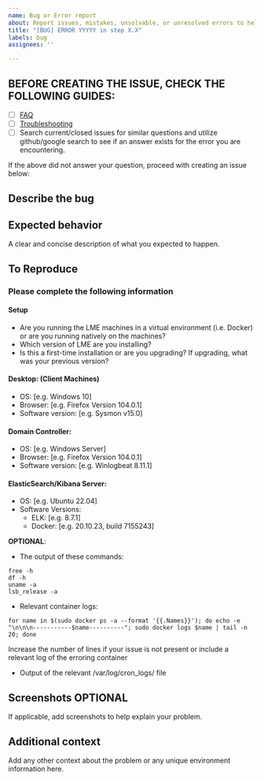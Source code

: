 ```yaml
---
name: Bug or Error report
about: Report issues, mistakes, unsolvable, or unresolved errors to help improve the project
title: "[BUG] ERROR YYYYY in step X.X"
labels: bug
assignees: ''

---
```


## **BEFORE CREATING THE ISSUE, CHECK THE FOLLOWING GUIDES**: 
 - [ ] [FAQ](https://github.com/cisagov/LME/blob/main/docs/markdown/reference/faq.md)
 - [ ] [Troubleshooting](https://github.com/cisagov/LME/blob/main/docs/markdown/reference/troubleshooting.md)
 - [ ] Search current/closed issues for similar questions and utilize github/google search to see if an answer exists for the error you are encountering.

If the above did not answer your question, proceed with creating an issue below: 

## Describe the bug
<!-- A clear and concise description of what the software flaw you are experiencing looks like, or what the behavior is. -->

## Expected behavior
A clear and concise description of what you expected to happen.


## To Reproduce
<!-- Steps to reproduce the behavior. These should be clear enough that our team can understand your running environment, software/operating system versions and anything else we might need to debug the issue.  -->  
<!-- Good examples can be found here: [Issue 1](https://github.com/cisagov/LME/issues/15) [Issue 2](https://github.com/cisagov/LME/issues/19).  --> 

### Please complete the following information

#### **Setup**
- Are you running the LME machines in a virtual environment (i.e. Docker) or are you running natively on the machines?
- Which version of LME are you installing?
- Is this a first-time installation or are you upgrading?  If upgrading, what was your previous version?

#### **Desktop:** (Client Machines)
- OS: [e.g. Windows 10]
- Browser: [e.g. Firefox Version 104.0.1]
- Software version: [e.g. Sysmon v15.0]

#### **Domain Controller:** 
- OS: [e.g. Windows Server]
- Browser: [e.g. Firefox Version 104.0.1]
- Software version: [e.g. Winlogbeat 8.11.1]
 
#### **ElasticSearch/Kibana Server:**
- OS: [e.g. Ubuntu 22.04]
- Software Versions:
  - ELK: [e.g. 8.7.1]
  - Docker: [e.g. 20.10.23, build 7155243]

**OPTIONAL**:
- The output of these commands: 
```
free -h
df -h 
uname -a 
lsb_release -a
```
- Relevant container logs: 
```
for name in $(sudo docker ps -a --format '{{.Names}}'); do echo -e "\n\n\n-----------$name----------"; sudo docker logs $name | tail -n 20; done
```
Increase the number of lines if your issue is not present or include a relevant log of the erroring container
- Output of the relevant /var/log/cron_logs/ file


## Screenshots **OPTIONAL**
If applicable, add screenshots to help explain your problem.

## Additional context
Add any other context about the problem or any unique environment information here.
